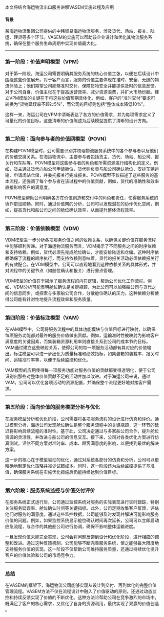 本文将结合海运物流出口服务讲解VASEM实施过程及应用
#### 背景

某海运物流集团公司提供的中韩贸易海运物流服务，涉及货代、场站、报关、陆运、理货等多个环节。VASEM的实施可以帮助该企业设计和优化其物流服务系统，确保在整个服务生命周期中实现价值最大化。

---

### 第一阶段：价值声明模型（VPM）

对于第一阶段，海运公司需要明确其服务系统的核心价值主张，以便在后续设计中围绕这些价值展开。对于客户而言，服务的价值主要体现在准时、安全、无缝的物流体验上；他们期望公司能够准时交付、保障货物安全并能提供及时的信息反馈。对于公司自身，价值主张在于提高运营效率、减少资源浪费，并扩大市场份额。建立VPM模型的关键在于将这些价值预期具体化，例如，客户的“准时交付”要求可转换为“货物延误率不超过5%”，而公司的目标则包括“整体成本降低10%”。

这样一来，海运公司在VPM中清晰表达了各方的价值需求，并为每项需求定义了可量化的价值目标。这些清晰的价值陈述为后续模型提供了清晰的设计方向。

---

### 第二阶段：面向参与者的价值网模型（POVN）

在构建POVN模型时，公司需要识别并梳理物流服务系统中的各个参与者以及他们的价值交换关系。在海运物流中，主要参与者包括货主、货代、场站、船公司、报关行和车队等。POVN模型将这些参与者的角色和所需资源进行结构化的定义。例如，货主通过货代向船公司申请舱位，货代则负责与船公司确认舱位、安排车辆运输、申请场站仓储，并委托报关行完成报关。POVN模型不仅描述了这些服务的基本流程，还强调了每个参与者在该过程中的价值贡献，例如，货代的准确性和效率直接影响客户的满意度。

POVN模型帮助公司明确各方在价值创造和交付中的角色和责任，使得服务系统的协作更加顺畅。同时，通过价值网的分析，公司可以发现潜在的协作优化空间，例如，提高货代和船公司之间的舱位确认效率，从而提升整体流程效率。

---

### 第三阶段：价值依赖模型（VDM）

VDM模型进一步分析各项服务价值之间的依赖关系，以确保关键价值在服务流程中能够顺利传递。对于海运物流服务而言，VDM揭示了不同服务之间的时序依赖和支持依赖。例如，货代必须先完成舱位确认，才能安排陆运和仓储。这种时序依赖确保了流程的顺序执行，而支持依赖则意味着，货代的报关活动必须依赖报关行的有效配合。在VDM模型中，公司可以直观地看到这种依赖关系的具体形式，并对流程中的关键节点（如舱位确认和报关）进行重点管理。

VDM模型的价值在于揭示了服务流程的内在逻辑，帮助公司优化工作流程。例如，VDM分析可能表明舱位确认是关键瓶颈，为此公司可以加强船公司与货代之间的信息同步，或探索与多家船公司合作，分散舱位确认的压力。这种依赖分析使得公司能有针对性地提升流程效率和服务质量。

---

### 第四阶段：价值标注模型（VAM）

在VAM模型中，公司将服务流程中的具体功能模块与价值目标进行映射，以确保每项服务功能都对最终的服务价值做出贡献。例如，运输准时性被映射为影响客户满意度的关键因素，而集装箱资源利用率则直接关系到公司的成本节约目标。VAM通过建立这些映射关系，使得公司的每一项服务活动都有其对应的价值输出。标注模型可以进一步细化为质量标准和绩效指标，如集装箱的装载率、报关时间、运输准时率等，以便于后续监控和优化。

VAM模型的应用使得每一项服务功能对服务价值的贡献都变得透明化，便于公司识别出那些对整体价值贡献不足的活动并加以改进。对于海运公司来说，通过VAM，公司可以优化各项活动的资源配置，并确保整个流程更好地对接客户需求。

---

### 第五阶段：面向价值的服务模型分析与优化

在服务模型分析和优化阶段，公司需要将各项服务流程的设计进行仿真和评价。通过模型分析，海运公司发现舱位确认是整个服务流程中的关键瓶颈，这一环节的延迟将影响后续流程的准时性。基于此，公司决定通过与多家船公司合作，提升舱位资源的灵活性，并改进与船公司的信息交互。接下来，公司对各类优化方案进行仿真测试，评估不同方案对准时率、成本、顾客满意度的影响，以便找到最优的解决方案。

这一步的核心在于模型驱动的优化，通过对系统各部分的仿真和分析，公司可以更精确地制定优化策略并减少试错成本。同时，这一阶段还为后续监控提供了基准值，确保服务系统在实施优化措施后仍能持续达到价值目标。

---

### 第六阶段：服务系统监控与价值交付评价

在服务系统正式运行后，公司通过监控系统对服务的实际表现进行实时跟踪，特别关注服务延误率、舱位确认时间等关键指标。此外，公司定期收集客户反馈，评估他们对服务的满意度。通过这些监控数据，公司能够及时发现并解决可能影响服务价值的问题。例如，如果监控系统显示舱位确认时间再次延长，公司可以立即启动应急流程，与合作的其他船公司进行协调，确保不影响整体运输进度。

一旦发现价值未能完全实现，公司会将问题反馈到设计和优化阶段，进行相应的调整和改进。通过这种反馈机制，公司能够不断完善服务系统，使之能够最大限度地支持服务价值的实现。这一阶段不仅帮助公司维持服务质量，还通过持续优化提升客户的价值体验和公司的市场竞争力。

---

### 总结

在VASEM的框架下，海运物流公司能够实现从设计到交付、再到优化的完整价值管理流程。VASEM方法不仅在流程设计中融入了价值驱动的原则，还通过动态监控和持续反馈实现了价值的不断优化。这种方法论帮助公司在竞争激烈的市场中，既满足了客户的核心需求，又优化了自身的资源利用，最终实现了双赢的价值创造​。